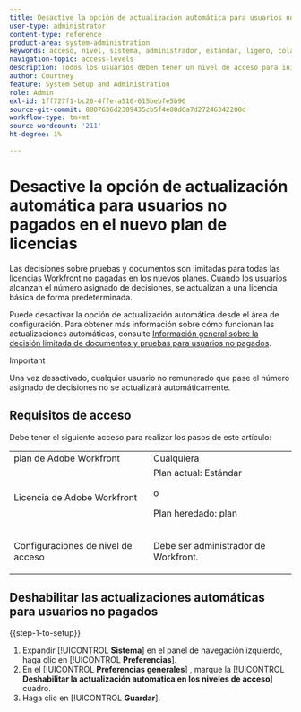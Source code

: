 ```yaml
---
title: Desactive la opción de actualización automática para usuarios no pagados en el nuevo plan de licencias
user-type: administrator
content-type: reference
product-area: system-administration
keywords: acceso, nivel, sistema, administrador, estándar, ligero, colaborador
navigation-topic: access-levels
description: Todos los usuarios deben tener un nivel de acceso para iniciar sesión y trabajar en Workfront. El nivel de acceso se utiliza para controlar lo que un usuario puede ver y hacer con determinados objetos y áreas de Workfront.
author: Courtney
feature: System Setup and Administration
role: Admin
exl-id: 1ff727f1-bc26-4ffe-a510-615bebfe5b96
source-git-commit: 8807636d2309435cb5f4e08d6a7d27246342200d
workflow-type: tm+mt
source-wordcount: '211'
ht-degree: 1%

---
```


# Desactive la opción de actualización automática para usuarios no pagados en el nuevo plan de licencias

Las decisiones sobre pruebas y documentos son limitadas para todas las licencias Workfront no pagadas en los nuevos planes. Cuando los usuarios alcanzan el número asignado de decisiones, se actualizan a una licencia básica de forma predeterminada.

Puede desactivar la opción de actualización automática desde el área de configuración. Para obtener más información sobre cómo funcionan las actualizaciones automáticas, consulte [Información general sobre la decisión limitada de documentos y pruebas para usuarios no pagados](/help/quicksilver/review-and-approve-work/proof-doc-decision-limits.md).

>[!IMPORTANT]
>
>Una vez desactivado, cualquier usuario no remunerado que pase el número asignado de decisiones no se actualizará automáticamente.


## Requisitos de acceso

Debe tener el siguiente acceso para realizar los pasos de este artículo:

<table style="table-layout:auto"> 
 <col> 
 <col> 
 <tbody> 
  <tr> 
   <td role="rowheader">plan de Adobe Workfront</td> 
   <td>Cualquiera</td> 
  </tr> 
  <tr> 
   <td role="rowheader">Licencia de Adobe Workfront</td> 
   <td>Plan actual: Estándar
   <p>o</p>
   <p>Plan heredado: plan</p></td> 
  </tr> 
  <tr> 
   <td role="rowheader">Configuraciones de nivel de acceso</td> 
   <td> <p>Debe ser administrador de Workfront.</p></td> 
  </tr> 
 </tbody> 
</table>

## Deshabilitar las actualizaciones automáticas para usuarios no pagados

{{step-1-to-setup}}

1. Expandir [!UICONTROL **Sistema**] en el panel de navegación izquierdo, haga clic en [!UICONTROL **Preferencias**].
1. En el [!UICONTROL **Preferencias generales**] , marque la [!UICONTROL **Deshabilitar la actualización automática en los niveles de acceso**] cuadro.
1. Haga clic en [!UICONTROL **Guardar**].
